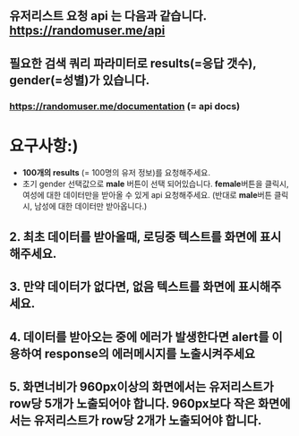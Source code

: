 ## 유저리스트 요청 api 는 다음과 같습니다. **https://randomuser.me/api**

## 필요한 검색 쿼리 파라미터로 results(=응답 갯수), gender(=성별)가 있습니다.

### **https://randomuser.me/documentation** (= api docs)

###

###

# 요구사항:)

- **100개의 results** (= 100명의 유저 정보)를 요청해주세요.
- 초기 gender 선택값으로 **male** 버튼이 선택 되어있습니다. **female**버튼을 클릭시, 여성에 대한 데이터만을 받아올 수 있게 api 요청해주세요. (반대로 **male**버튼 클릭시, 남성에 대한 데이터만 받아옵니다.)

## 2. 최초 데이터를 받아올때, **로딩중** 텍스트를 화면에 표시해주세요.

## 3. 만약 데이터가 없다면, **없음** 텍스트를 화면에 표시해주세요.

## 4. 데이터를 받아오는 중에 에러가 발생한다면 **alert**를 이용하여 **response**의 에러메시지를 노출시켜주세요

## 5. 화면너비가 **960px이상**의 화면에서는 유저리스트가 **row당 5개**가 노출되어야 합니다. **960px보다 작은** 화면에서는 유저리스트가 **row당 2개**가 노출되어야 합니다.
